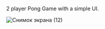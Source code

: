 2 player Pong Game with a simple UI.

![Снимок экрана (12)](https://github.com/user-attachments/assets/1a162137-1f5e-4d63-b8c5-fea67eb9b488)
